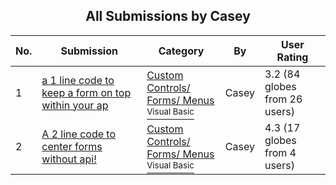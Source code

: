 ﻿<div align="center">

## All Submissions by Casey

</div>

No.  | Submission | Category | By   | User Rating
---- | ---------- | -------- | ---- | -----------
1 | [a 1 line code to keep a form on top within your ap<br />](https://github.com/Planet-Source-Code/casey-a-1-line-code-to-keep-a-form-on-top-within-your-ap__1-2533) | [Custom Controls/ Forms/  Menus<br /><sup>Visual Basic</sup>](../ByCategory/custom-controls-forms-menus__1-4.md) | Casey | 3.2 (84 globes from 26 users)
2 | [A 2 line code to center forms without api\!<br />](https://github.com/Planet-Source-Code/casey-a-2-line-code-to-center-forms-without-api__1-2561) | [Custom Controls/ Forms/  Menus<br /><sup>Visual Basic</sup>](../ByCategory/custom-controls-forms-menus__1-4.md) | Casey | 4.3 (17 globes from 4 users)

